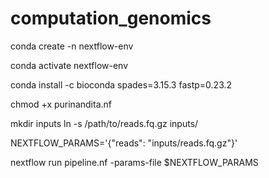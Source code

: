 # computation_genomics


conda create -n nextflow-env


conda activate nextflow-env


conda install -c bioconda spades=3.15.3 fastp=0.23.2 


chmod +x purinandita.nf


mkdir inputs 
ln -s /path/to/reads.fq.gz inputs/


NEXTFLOW_PARAMS='{"reads": "inputs/reads.fq.gz"}'


nextflow run pipeline.nf -params-file $NEXTFLOW_PARAMS
